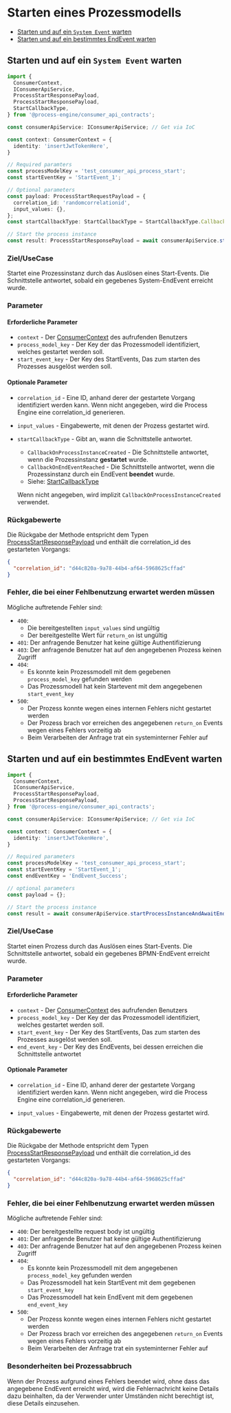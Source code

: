 # Starten eines Prozessmodells

* [Starten und auf ein `System Event` warten](#starten-und-auf-ein-system-event-warten)
* [Starten und auf ein bestimmtes EndEvent warten](#starten-und-auf-ein-bestimmtes-endevent-warten)

## Starten und auf ein `System Event` warten

```TypeScript
import {
  ConsumerContext,
  IConsumerApiService,
  ProcessStartResponsePayload,
  ProcessStartResponsePayload,
  StartCallbackType,
} from '@process-engine/consumer_api_contracts';

const consumerApiService: IConsumerApiService; // Get via IoC

const context: ConsumerContext = {
  identity: 'insertJwtTokenHere',
}

// Required paramters
const processModelKey = 'test_consumer_api_process_start';
const startEventKey = 'StartEvent_1';

// Optional parameters
const payload: ProcessStartRequestPayload = {
  correlation_id: 'randomcorrelationid',
  input_values: {},
};
const startCallbackType: StartCallbackType = StartCallbackType.CallbackOnProcessInstanceCreated;

// Start the process instance
const result: ProcessStartResponsePayload = await consumerApiService.startProcessInstance(consumerContext, processModelKey, startEventKey, payload, startCallbackType);
```

### Ziel/UseCase

Startet eine Prozessinstanz durch das Auslösen eines Start-Events. Die Schnittstelle
antwortet, sobald ein gegebenes System-EndEvent erreicht wurde.

### Parameter

#### Erforderliche Parameter

* `context` - Der [ConsumerContext](./public_api#consumercontext) des aufrufenden Benutzers
* `process_model_key` - Der Key der das Prozessmodell identifiziert, welches
  gestartet werden soll.
* `start_event_key` - Der Key des StartEvents, Das zum starten des Prozesses
  ausgelöst werden soll.

#### Optionale Parameter

* `correlation_id` - Eine ID, anhand derer der gestartete Vorgang identifiziert
  werden kann. Wenn nicht angegeben, wird die Process Engine eine correlation_id
  generieren.

* `input_values` - Eingabewerte, mit denen der Prozess gestartet wird.

* `startCallbackType` - Gibt an, wann die Schnittstelle antwortet.
  * `CallbackOnProcessInstanceCreated` - Die Schnittstelle antwortet, wenn die
    Prozessinstanz **gestartet**  wurde.
  * `CallbackOnEndEventReached` - Die Schnittstelle antwortet, wenn die
    Prozessinstanz durch ein EndEvent **beendet** wurde.
  * Siehe: [StartCallbackType](./public_api#startcallbacktype)

  Wenn nicht angegeben, wird implizit `CallbackOnProcessInstanceCreated` verwendet.

### Rückgabewerte

Die Rückgabe der Methode entspricht dem Typen [ProcessStartResponsePayload](./public_api#processstartresponsepayload)
und enthält die correlation_id des gestarteten Vorgangs:

```JSON
{
  "correlation_id": "d44c820a-9a78-44b4-af64-5968625cffad"
}
```

### Fehler, die bei einer Fehlbenutzung erwartet werden müssen

Mögliche auftretende Fehler sind:
- `400`:
    - Die bereitgestellten `input_values` sind ungültig
    - Der bereitgestellte Wert für `return_on` ist ungültig
- `401`: Der anfragende Benutzer hat keine gültige Authentifizierung
- `403`: Der anfragende Benutzer hat auf den angegebenen Prozess keinen Zugriff
- `404`:
  - Es konnte kein Prozessmodell mit dem gegebenen `process_model_key`
    gefunden werden
  - Das Prozessmodell hat kein Startevent mit dem angegebenen `start_event_key`
- `500`:
  - Der Prozess konnte wegen eines internen Fehlers nicht gestartet werden
  - Der Prozess brach vor erreichen des angegebenen `return_on` Events wegen
    eines Fehlers vorzeitig ab
  - Beim Verarbeiten der Anfrage trat ein systeminterner Fehler auf

## Starten und auf ein bestimmtes EndEvent warten

```TypeScript
import {
  ConsumerContext,
  IConsumerApiService,
  ProcessStartResponsePayload,
  ProcessStartResponsePayload,
} from '@process-engine/consumer_api_contracts';

const consumerApiService: IConsumerApiService; // Get via IoC

const context: ConsumerContext = {
  identity: 'insertJwtTokenHere',
}

// Required parameters
const processModelKey = 'test_consumer_api_process_start';
const startEventKey = 'StartEvent_1';
const endEventKey = 'EndEvent_Success';

// optional parameters
const payload = {};

// Start the process instance
const result = await consumerApiService.startProcessInstanceAndAwaitEndEvent(consumerContext, processModelKey, startEventKey, endEventKey, payload);
```

### Ziel/UseCase

Startet einen Prozess durch das Auslösen eines Start-Events. Die Schnittstelle
antwortet, sobald ein gegebenes BPMN-EndEvent erreicht wurde.

### Parameter

#### Erforderliche Parameter

* `context` - Der [ConsumerContext](./public_api#consumercontext) des aufrufenden Benutzers
* `process_model_key` - Der Key der das Prozessmodell identifiziert, welches
  gestartet werden soll.
* `start_event_key` - Der Key des StartEvents, Das zum starten des Prozesses
  ausgelöst werden soll.
* `end_event_key` - Der Key des EndEvents, bei dessen erreichen die
  Schnittstelle antwortet

#### Optionale Parameter

* `correlation_id` - Eine ID, anhand derer der gestartete Vorgang identifiziert
  werden kann. Wenn nicht angegeben, wird die Process Engine eine correlation_id
  generieren.

* `input_values` - Eingabewerte, mit denen der Prozess gestartet wird.

### Rückgabewerte

Die Rückgabe der Methode entspricht dem Typen [ProcessStartResponsePayload](./public_api#processstartresponsepayload)
und enthält die correlation_id des gestarteten Vorgangs:

```JSON
{
  "correlation_id": "d44c820a-9a78-44b4-af64-5968625cffad"
}
```

### Fehler, die bei einer Fehlbenutzung erwartet werden müssen

Mögliche auftretende Fehler sind:
- `400`: Der bereitgestellte request body ist ungültig
- `401`: Der anfragende Benutzer hat keine gültige Authentifizierung
- `403`: Der anfragende Benutzer hat auf den angegebenen Prozess keinen Zugriff
- `404`:
  - Es konnte kein Prozessmodell mit dem angegebenen `process_model_key`
    gefunden werden
  - Das Prozessmodell hat kein StartEvent mit dem gegebenen `start_event_key`
  - Das Prozessmodell hat kein EndEvent mit dem gegebenen `end_event_key`
- `500`:
  - Der Prozess konnte wegen eines internen Fehlers nicht gestartet werden
  - Der Prozess brach vor erreichen des angegebenen `return_on` Events wegen
    eines Fehlers vorzeitig ab
  - Beim Verarbeiten der Anfrage trat ein systeminterner Fehler auf

### Besonderheiten bei Prozessabbruch

Wenn der Prozess aufgrund eines Fehlers beendet wird, ohne dass das angegebene
EndEvent erreicht wird, wird die Fehlernachricht keine Details dazu beinhalten,
da der Verwender unter Umständen nicht berechtigt ist, diese Details einzusehen.
